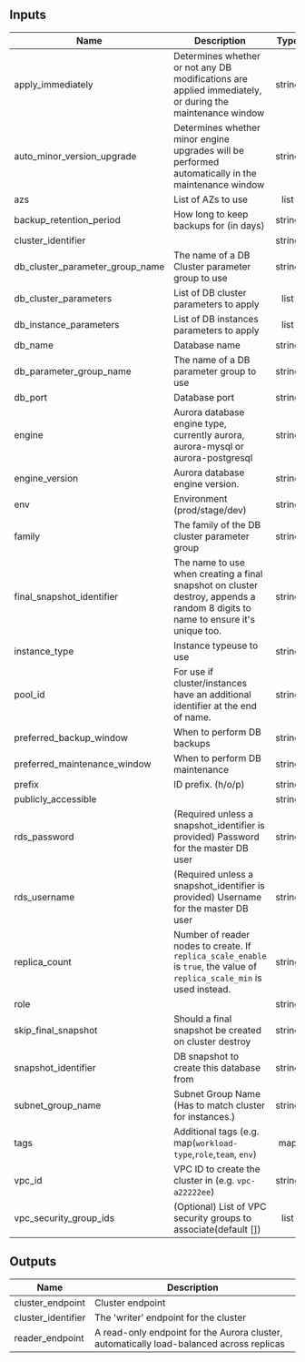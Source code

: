 
## Inputs

| Name | Description | Type | Default | Required |
|------|-------------|:----:|:-----:|:-----:|
| apply_immediately | Determines whether or not any DB modifications are applied immediately, or during the maintenance window | string | `false` | no |
| auto_minor_version_upgrade | Determines whether minor engine upgrades will be performed automatically in the maintenance window | string | `true` | no |
| azs | List of AZs to use | list | - | yes |
| backup_retention_period | How long to keep backups for (in days) | string | `7` | no |
| cluster_identifier |  | string | `` | no |
| db_cluster_parameter_group_name | The name of a DB Cluster parameter group to use | string | `default.aurora5.7` | no |
| db_cluster_parameters | List of DB cluster parameters to apply | list | `<list>` | no |
| db_instance_parameters | List of DB instances parameters to apply | list | `<list>` | no |
| db_name | Database name | string | `dba_ops` | no |
| db_parameter_group_name | The name of a DB parameter group to use | string | `default.aurora5.7` | no |
| db_port | Database port | string | `3306` | no |
| engine | Aurora database engine type, currently aurora, aurora-mysql or aurora-postgresql | string | `aurora` | no |
| engine_version | Aurora database engine version. | string | `5.7.12a` | no |
| env | Environment (prod/stage/dev) | string | `` | no |
| family | The family of the DB cluster parameter group | string | `aurora5.7` | no |
| final_snapshot_identifier | The name to use when creating a final snapshot on cluster destroy, appends a random 8 digits to name to ensure it's unique too. | string | `` | no |
| instance_type | Instance typeuse to use | string | `db.t2.medium` | no |
| pool_id | For use if cluster/instances have an additional identifier at the end of name. | string | `1` | no |
| preferred_backup_window | When to perform DB backups | string | `02:00-03:00` | no |
| preferred_maintenance_window | When to perform DB maintenance | string | `sun:05:00-sun:06:00` | no |
| prefix | ID prefix. (h/o/p) | string | `h` | no |
| publicly_accessible |  | string | `false` | no |
| rds_password | (Required unless a snapshot_identifier is provided) Password for the master DB user | string | - | yes |
| rds_username | (Required unless a snapshot_identifier is provided) Username for the master DB user | string | - | yes |
| replica_count | Number of reader nodes to create.  If `replica_scale_enable` is `true`, the value of `replica_scale_min` is used instead. | string | `0` | no |
| role |  | string | `` | no |
| skip_final_snapshot | Should a final snapshot be created on cluster destroy | string | `false` | no |
| snapshot_identifier | DB snapshot to create this database from | string | `` | no |
| subnet_group_name | Subnet Group Name (Has to match cluster for instances.) | string | `` | no |
| tags | Additional tags (e.g. map(`workload-type`,`role`,`team`, `env`) | map | `<map>` | no |
| vpc_id | VPC ID to create the cluster in (e.g. `vpc-a22222ee`) | string | `` | no |
| vpc_security_group_ids | (Optional) List of VPC security groups to associate(default []) | list | - | yes |

## Outputs

| Name | Description |
|------|-------------|
| cluster_endpoint | Cluster endpoint |
| cluster_identifier | The 'writer' endpoint for the cluster |
| reader_endpoint | A read-only endpoint for the Aurora cluster, automatically load-balanced across replicas |

